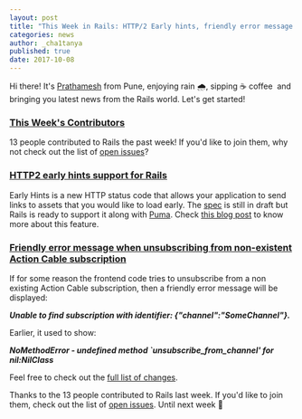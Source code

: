 ```yaml
---
layout: post
title: "This Week in Rails: HTTP/2 Early hints, friendly error message and more!"
categories: news
author: _cha1tanya
published: true
date: 2017-10-08
---
```


Hi there! It's [Prathamesh](https://twitter.com/_cha1tanya) from Pune, enjoying rain 🌧, sipping ☕️ coffee&nbsp; and bringing you latest news from the Rails world. Let's get started!

### [This Week's Contributors](http://contributors.rubyonrails.org/contributors/in-time-window/20170930-20171006)

13 people contributed to Rails the past week! If you'd like to join them, why not check out the list of [open issues](https://github.com/rails/rails/issues)?

### [HTTP2 early hints support for Rails](https://github.com/rails/rails/pull/30744)

Early Hints is a new HTTP status code that allows your application to send links to assets that you would like to load early. The [spec](https://tools.ietf.org/html/draft-ietf-httpbis-early-hints-04) is still in draft but Rails is ready to support it along with [Puma](https://github.com/puma/puma/pull/1403). Check [this blog post](http://eileencodes.com/posts/http2-early-hints/) to know more about this feature.

### [Friendly error message when unsubscribing from non-existent Action Cable subscription](https://github.com/rails/rails/pull/30702)

If for some reason the frontend code tries to unsubscribe from a non existing Action Cable subscription, then a friendly error message will be displayed:  
  
**_Unable to find subscription with identifier: {"channel":"SomeChannel"}._**  
  
Earlier, it used to show:   
  
**_NoMethodError - undefined method `unsubscribe\_from\_channel' for nil:NilClass_**  
  

Feel free to check out the [full list of changes](https://github.com/rails/rails/compare/master@%7B2017-09-30%7D...@%7B2017-10-06%7D).  
  
Thanks to the 13 people contributed to Rails last week. If you'd like to join them, check out the list of [open issues](https://github.com/rails/rails/issues). Until next week 👋&nbsp;  
  
  

